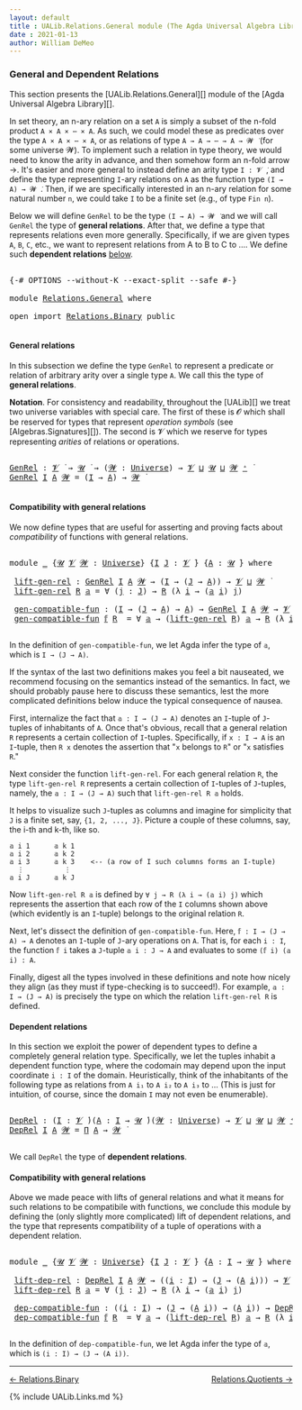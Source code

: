 ```yaml
---
layout: default
title : UALib.Relations.General module (The Agda Universal Algebra Library)
date : 2021-01-13
author: William DeMeo
---
```


### <a id="general-and-dependent-relations">General and Dependent Relations</a>

This section presents the [UALib.Relations.General][] module of the [Agda Universal Algebra Library][].

In set theory, an n-ary relation on a set `A` is simply a subset of the n-fold product `A × A × ⋯ × A`.  As such, we could model these as predicates over the type `A × A × ⋯ × A`, or as relations of type `A → A → ⋯ → A → 𝓦 ̇` (for some universe 𝓦).  To implement such a relation in type theory, we would need to know the arity in advance, and then somehow form an n-fold arrow →.  It's easier and more general to instead define an arity type `I : 𝓥 ̇`, and define the type representing `I`-ary relations on `A` as the function type `(I → A) → 𝓦 ̇`.  Then, if we are specifically interested in an n-ary relation for some natural number `n`, we could take `I` to be a finite set (e.g., of type `Fin n`).

Below we will define `GenRel` to be the type `(I → A) → 𝓦 ̇` and we will call `GenRel` the type of **general relations**.  After that, we define a type that represents relations even more generally.  Specifically, if we are given types `A`, `B`, `C`, etc., we want to represent relations from A to B to C to ….  We define such **dependent relations** [below](Relations.General.html#dependent-relations).

<pre class="Agda">

<a id="1450" class="Symbol">{-#</a> <a id="1454" class="Keyword">OPTIONS</a> <a id="1462" class="Pragma">--without-K</a> <a id="1474" class="Pragma">--exact-split</a> <a id="1488" class="Pragma">--safe</a> <a id="1495" class="Symbol">#-}</a>

<a id="1500" class="Keyword">module</a> <a id="1507" href="Relations.General.html" class="Module">Relations.General</a> <a id="1525" class="Keyword">where</a>

<a id="1532" class="Keyword">open</a> <a id="1537" class="Keyword">import</a> <a id="1544" href="Relations.Binary.html" class="Module">Relations.Binary</a> <a id="1561" class="Keyword">public</a>

</pre>

#### <a id="general-relations">General relations</a>

In this subsection we define the type `GenRel` to represent a predicate or relation of arbitrary arity over a single type `A`. We call this the type of **general relations**.

**Notation**. For consistency and readability, throughout the [UALib][] we treat two universe variables with special care.  The first of these is 𝓞 which shall be reserved for types that represent *operation symbols* (see [Algebras.Signatures][]). The second is 𝓥 which we reserve for types representing *arities* of relations or operations.

<pre class="Agda">

<a id="GenRel"></a><a id="2168" href="Relations.General.html#2168" class="Function">GenRel</a> <a id="2175" class="Symbol">:</a> <a id="2177" href="Universes.html#262" class="Generalizable">𝓥</a> <a id="2179" href="Universes.html#403" class="Function Operator">̇</a> <a id="2181" class="Symbol">→</a> <a id="2183" href="Universes.html#260" class="Generalizable">𝓤</a> <a id="2185" href="Universes.html#403" class="Function Operator">̇</a> <a id="2187" class="Symbol">→</a> <a id="2189" class="Symbol">(</a><a id="2190" href="Relations.General.html#2190" class="Bound">𝓦</a> <a id="2192" class="Symbol">:</a> <a id="2194" href="Agda.Primitive.html#423" class="Postulate">Universe</a><a id="2202" class="Symbol">)</a> <a id="2204" class="Symbol">→</a> <a id="2206" href="Universes.html#262" class="Generalizable">𝓥</a> <a id="2208" href="Agda.Primitive.html#636" class="Primitive Operator">⊔</a> <a id="2210" href="Universes.html#260" class="Generalizable">𝓤</a> <a id="2212" href="Agda.Primitive.html#636" class="Primitive Operator">⊔</a> <a id="2214" href="Relations.General.html#2190" class="Bound">𝓦</a> <a id="2216" href="Agda.Primitive.html#606" class="Primitive Operator">⁺</a> <a id="2218" href="Universes.html#403" class="Function Operator">̇</a>
<a id="2220" href="Relations.General.html#2168" class="Function">GenRel</a> <a id="2227" href="Relations.General.html#2227" class="Bound">I</a> <a id="2229" href="Relations.General.html#2229" class="Bound">A</a> <a id="2231" href="Relations.General.html#2231" class="Bound">𝓦</a> <a id="2233" class="Symbol">=</a> <a id="2235" class="Symbol">(</a><a id="2236" href="Relations.General.html#2227" class="Bound">I</a> <a id="2238" class="Symbol">→</a> <a id="2240" href="Relations.General.html#2229" class="Bound">A</a><a id="2241" class="Symbol">)</a> <a id="2243" class="Symbol">→</a> <a id="2245" href="Relations.General.html#2231" class="Bound">𝓦</a> <a id="2247" href="Universes.html#403" class="Function Operator">̇</a>

</pre>


#### <a id="compatibility-with-general-relations">Compatibility with general relations</a>

We now define types that are useful for asserting and proving facts about *compatibility* of functions with general relations.

<pre class="Agda">

<a id="2497" class="Keyword">module</a> <a id="2504" href="Relations.General.html#2504" class="Module">_</a> <a id="2506" class="Symbol">{</a><a id="2507" href="Relations.General.html#2507" class="Bound">𝓤</a> <a id="2509" href="Relations.General.html#2509" class="Bound">𝓥</a> <a id="2511" href="Relations.General.html#2511" class="Bound">𝓦</a> <a id="2513" class="Symbol">:</a> <a id="2515" href="Agda.Primitive.html#423" class="Postulate">Universe</a><a id="2523" class="Symbol">}</a> <a id="2525" class="Symbol">{</a><a id="2526" href="Relations.General.html#2526" class="Bound">I</a> <a id="2528" href="Relations.General.html#2528" class="Bound">J</a> <a id="2530" class="Symbol">:</a> <a id="2532" href="Relations.General.html#2509" class="Bound">𝓥</a> <a id="2534" href="Universes.html#403" class="Function Operator">̇</a><a id="2535" class="Symbol">}</a> <a id="2537" class="Symbol">{</a><a id="2538" href="Relations.General.html#2538" class="Bound">A</a> <a id="2540" class="Symbol">:</a> <a id="2542" href="Relations.General.html#2507" class="Bound">𝓤</a> <a id="2544" href="Universes.html#403" class="Function Operator">̇</a><a id="2545" class="Symbol">}</a> <a id="2547" class="Keyword">where</a>

 <a id="2555" href="Relations.General.html#2555" class="Function">lift-gen-rel</a> <a id="2568" class="Symbol">:</a> <a id="2570" href="Relations.General.html#2168" class="Function">GenRel</a> <a id="2577" href="Relations.General.html#2526" class="Bound">I</a> <a id="2579" href="Relations.General.html#2538" class="Bound">A</a> <a id="2581" href="Relations.General.html#2511" class="Bound">𝓦</a> <a id="2583" class="Symbol">→</a> <a id="2585" class="Symbol">(</a><a id="2586" href="Relations.General.html#2526" class="Bound">I</a> <a id="2588" class="Symbol">→</a> <a id="2590" class="Symbol">(</a><a id="2591" href="Relations.General.html#2528" class="Bound">J</a> <a id="2593" class="Symbol">→</a> <a id="2595" href="Relations.General.html#2538" class="Bound">A</a><a id="2596" class="Symbol">))</a> <a id="2599" class="Symbol">→</a> <a id="2601" href="Relations.General.html#2509" class="Bound">𝓥</a> <a id="2603" href="Agda.Primitive.html#636" class="Primitive Operator">⊔</a> <a id="2605" href="Relations.General.html#2511" class="Bound">𝓦</a> <a id="2607" href="Universes.html#403" class="Function Operator">̇</a>
 <a id="2610" href="Relations.General.html#2555" class="Function">lift-gen-rel</a> <a id="2623" href="Relations.General.html#2623" class="Bound">R</a> <a id="2625" href="Relations.General.html#2625" class="Bound">𝕒</a> <a id="2627" class="Symbol">=</a> <a id="2629" class="Symbol">∀</a> <a id="2631" class="Symbol">(</a><a id="2632" href="Relations.General.html#2632" class="Bound">j</a> <a id="2634" class="Symbol">:</a> <a id="2636" href="Relations.General.html#2528" class="Bound">J</a><a id="2637" class="Symbol">)</a> <a id="2639" class="Symbol">→</a> <a id="2641" href="Relations.General.html#2623" class="Bound">R</a> <a id="2643" class="Symbol">(λ</a> <a id="2646" href="Relations.General.html#2646" class="Bound">i</a> <a id="2648" class="Symbol">→</a> <a id="2650" class="Symbol">(</a><a id="2651" href="Relations.General.html#2625" class="Bound">𝕒</a> <a id="2653" href="Relations.General.html#2646" class="Bound">i</a><a id="2654" class="Symbol">)</a> <a id="2656" href="Relations.General.html#2632" class="Bound">j</a><a id="2657" class="Symbol">)</a>

 <a id="2661" href="Relations.General.html#2661" class="Function">gen-compatible-fun</a> <a id="2680" class="Symbol">:</a> <a id="2682" class="Symbol">(</a><a id="2683" href="Relations.General.html#2526" class="Bound">I</a> <a id="2685" class="Symbol">→</a> <a id="2687" class="Symbol">(</a><a id="2688" href="Relations.General.html#2528" class="Bound">J</a> <a id="2690" class="Symbol">→</a> <a id="2692" href="Relations.General.html#2538" class="Bound">A</a><a id="2693" class="Symbol">)</a> <a id="2695" class="Symbol">→</a> <a id="2697" href="Relations.General.html#2538" class="Bound">A</a><a id="2698" class="Symbol">)</a> <a id="2700" class="Symbol">→</a> <a id="2702" href="Relations.General.html#2168" class="Function">GenRel</a> <a id="2709" href="Relations.General.html#2526" class="Bound">I</a> <a id="2711" href="Relations.General.html#2538" class="Bound">A</a> <a id="2713" href="Relations.General.html#2511" class="Bound">𝓦</a> <a id="2715" class="Symbol">→</a> <a id="2717" href="Relations.General.html#2509" class="Bound">𝓥</a> <a id="2719" href="Agda.Primitive.html#636" class="Primitive Operator">⊔</a> <a id="2721" href="Relations.General.html#2507" class="Bound">𝓤</a> <a id="2723" href="Agda.Primitive.html#636" class="Primitive Operator">⊔</a> <a id="2725" href="Relations.General.html#2511" class="Bound">𝓦</a> <a id="2727" href="Universes.html#403" class="Function Operator">̇</a>
 <a id="2730" href="Relations.General.html#2661" class="Function">gen-compatible-fun</a> <a id="2749" href="Relations.General.html#2749" class="Bound">𝕗</a> <a id="2751" href="Relations.General.html#2751" class="Bound">R</a>  <a id="2754" class="Symbol">=</a> <a id="2756" class="Symbol">∀</a> <a id="2758" href="Relations.General.html#2758" class="Bound">𝕒</a> <a id="2760" class="Symbol">→</a> <a id="2762" class="Symbol">(</a><a id="2763" href="Relations.General.html#2555" class="Function">lift-gen-rel</a> <a id="2776" href="Relations.General.html#2751" class="Bound">R</a><a id="2777" class="Symbol">)</a> <a id="2779" href="Relations.General.html#2758" class="Bound">𝕒</a> <a id="2781" class="Symbol">→</a> <a id="2783" href="Relations.General.html#2751" class="Bound">R</a> <a id="2785" class="Symbol">(λ</a> <a id="2788" href="Relations.General.html#2788" class="Bound">i</a> <a id="2790" class="Symbol">→</a> <a id="2792" class="Symbol">(</a><a id="2793" href="Relations.General.html#2749" class="Bound">𝕗</a> <a id="2795" href="Relations.General.html#2788" class="Bound">i</a><a id="2796" class="Symbol">)</a> <a id="2798" class="Symbol">(</a><a id="2799" href="Relations.General.html#2758" class="Bound">𝕒</a> <a id="2801" href="Relations.General.html#2788" class="Bound">i</a><a id="2802" class="Symbol">))</a>

</pre>

In the definition of `gen-compatible-fun`, we let Agda infer the type of `𝕒`, which is `I → (J → A)`.

If the syntax of the last two definitions makes you feel a bit nauseated, we recommend focusing on the semantics instead of the semantics.  In fact, we should probably pause here to discuss these semantics, lest the more complicated definitions below induce the typical consequence of nausea.

First, internalize the fact that `𝕒 : I → (J → A)` denotes an `I`-tuple of `J`-tuples of inhabitants of `A`. Once that's obvious, recall that a general relation `R` represents a certain collection of `I`-tuples. Specifically, if `x : I → A` is an `I`-tuple, then `R x` denotes the assertion that "`x` belongs to `R`" or "`x` satisfies `R`."

Next consider the function `lift-gen-rel`.  For each general relation `R`, the type `lift-gen-rel R` represents a certain collection of `I`-tuples of `J`-tuples, namely, the `𝕒 : I → (J → A)` such that `lift-gen-rel R 𝕒` holds.

It helps to visualize such `J`-tuples as columns and imagine for simplicity that `J` is a finite set, say, `{1, 2, ..., J}`.  Picture a couple of these columns, say, the i-th and k-th, like so.

```
𝕒 i 1      𝕒 k 1
𝕒 i 2      𝕒 k 2
𝕒 i 3      𝕒 k 3    <-- (a row of I such columns forms an I-tuple)
  ⋮          ⋮
𝕒 i J      𝕒 k J
```

Now `lift-gen-rel R 𝕒` is defined by `∀ j → R (λ i → (𝕒 i) j)` which represents the assertion that each row of the `I` columns shown above (which evidently is an `I`-tuple) belongs to the original relation `R`.

Next, let's dissect the definition of `gen-compatible-fun`.  Here, `𝕗 : I → (J → A) → A` denotes an `I`-tuple of `J`-ary operations on `A`.  That is, for each `i : I`, the function `𝕗 i` takes a `J`-tuple `𝕒 i : J → A` and evaluates to some `(𝕗 i) (𝕒 i) : A`.

Finally, digest all the types involved in these definitions and note how nicely they align (as they must if type-checking is to succeed!).  For example, `𝕒 : I → (J → A)` is precisely the type on which the relation `lift-gen-rel R` is defined.


#### <a id="dependent-relations">Dependent relations</a>

In this section we exploit the power of dependent types to define a completely general relation type.  Specifically, we let the tuples inhabit a dependent function type, where the codomain may depend upon the input coordinate `i : I` of the domain. Heuristically, think of the inhabitants of the following type as relations from `A i₁` to `A i₂` to `A i₃` to …  (This is just for intuition, of course, since the domain `I` may not even be enumerable).

<pre class="Agda">

<a id="DepRel"></a><a id="5367" href="Relations.General.html#5367" class="Function">DepRel</a> <a id="5374" class="Symbol">:</a> <a id="5376" class="Symbol">(</a><a id="5377" href="Relations.General.html#5377" class="Bound">I</a> <a id="5379" class="Symbol">:</a> <a id="5381" href="Universes.html#262" class="Generalizable">𝓥</a> <a id="5383" href="Universes.html#403" class="Function Operator">̇</a><a id="5384" class="Symbol">)(</a><a id="5386" href="Relations.General.html#5386" class="Bound">A</a> <a id="5388" class="Symbol">:</a> <a id="5390" href="Relations.General.html#5377" class="Bound">I</a> <a id="5392" class="Symbol">→</a> <a id="5394" href="Universes.html#260" class="Generalizable">𝓤</a> <a id="5396" href="Universes.html#403" class="Function Operator">̇</a><a id="5397" class="Symbol">)(</a><a id="5399" href="Relations.General.html#5399" class="Bound">𝓦</a> <a id="5401" class="Symbol">:</a> <a id="5403" href="Agda.Primitive.html#423" class="Postulate">Universe</a><a id="5411" class="Symbol">)</a> <a id="5413" class="Symbol">→</a> <a id="5415" href="Universes.html#262" class="Generalizable">𝓥</a> <a id="5417" href="Agda.Primitive.html#636" class="Primitive Operator">⊔</a> <a id="5419" href="Universes.html#260" class="Generalizable">𝓤</a> <a id="5421" href="Agda.Primitive.html#636" class="Primitive Operator">⊔</a> <a id="5423" href="Relations.General.html#5399" class="Bound">𝓦</a> <a id="5425" href="Agda.Primitive.html#606" class="Primitive Operator">⁺</a> <a id="5427" href="Universes.html#403" class="Function Operator">̇</a>
<a id="5429" href="Relations.General.html#5367" class="Function">DepRel</a> <a id="5436" href="Relations.General.html#5436" class="Bound">I</a> <a id="5438" href="Relations.General.html#5438" class="Bound">A</a> <a id="5440" href="Relations.General.html#5440" class="Bound">𝓦</a> <a id="5442" class="Symbol">=</a> <a id="5444" href="MGS-MLTT.html#3562" class="Function">Π</a> <a id="5446" href="Relations.General.html#5438" class="Bound">A</a> <a id="5448" class="Symbol">→</a> <a id="5450" href="Relations.General.html#5440" class="Bound">𝓦</a> <a id="5452" href="Universes.html#403" class="Function Operator">̇</a>

</pre>

We call `DepRel` the type of **dependent relations**.

#### <a id="compatibility-with-general-relations">Compatibility with general relations</a>

Above we made peace with lifts of general relations and what it means for such relations to be compatibile with functions, we conclude this module by defining the (only slightly more complicated) lift of dependent relations, and the type that represents compatibility of a tuple of operations with a dependent relation.

<pre class="Agda">

<a id="5949" class="Keyword">module</a> <a id="5956" href="Relations.General.html#5956" class="Module">_</a> <a id="5958" class="Symbol">{</a><a id="5959" href="Relations.General.html#5959" class="Bound">𝓤</a> <a id="5961" href="Relations.General.html#5961" class="Bound">𝓥</a> <a id="5963" href="Relations.General.html#5963" class="Bound">𝓦</a> <a id="5965" class="Symbol">:</a> <a id="5967" href="Agda.Primitive.html#423" class="Postulate">Universe</a><a id="5975" class="Symbol">}</a> <a id="5977" class="Symbol">{</a><a id="5978" href="Relations.General.html#5978" class="Bound">I</a> <a id="5980" href="Relations.General.html#5980" class="Bound">J</a> <a id="5982" class="Symbol">:</a> <a id="5984" href="Relations.General.html#5961" class="Bound">𝓥</a> <a id="5986" href="Universes.html#403" class="Function Operator">̇</a><a id="5987" class="Symbol">}</a> <a id="5989" class="Symbol">{</a><a id="5990" href="Relations.General.html#5990" class="Bound">A</a> <a id="5992" class="Symbol">:</a> <a id="5994" href="Relations.General.html#5978" class="Bound">I</a> <a id="5996" class="Symbol">→</a> <a id="5998" href="Relations.General.html#5959" class="Bound">𝓤</a> <a id="6000" href="Universes.html#403" class="Function Operator">̇</a><a id="6001" class="Symbol">}</a> <a id="6003" class="Keyword">where</a>

 <a id="6011" href="Relations.General.html#6011" class="Function">lift-dep-rel</a> <a id="6024" class="Symbol">:</a> <a id="6026" href="Relations.General.html#5367" class="Function">DepRel</a> <a id="6033" href="Relations.General.html#5978" class="Bound">I</a> <a id="6035" href="Relations.General.html#5990" class="Bound">A</a> <a id="6037" href="Relations.General.html#5963" class="Bound">𝓦</a> <a id="6039" class="Symbol">→</a> <a id="6041" class="Symbol">((</a><a id="6043" href="Relations.General.html#6043" class="Bound">i</a> <a id="6045" class="Symbol">:</a> <a id="6047" href="Relations.General.html#5978" class="Bound">I</a><a id="6048" class="Symbol">)</a> <a id="6050" class="Symbol">→</a> <a id="6052" class="Symbol">(</a><a id="6053" href="Relations.General.html#5980" class="Bound">J</a> <a id="6055" class="Symbol">→</a> <a id="6057" class="Symbol">(</a><a id="6058" href="Relations.General.html#5990" class="Bound">A</a> <a id="6060" href="Relations.General.html#6043" class="Bound">i</a><a id="6061" class="Symbol">)))</a> <a id="6065" class="Symbol">→</a> <a id="6067" href="Relations.General.html#5961" class="Bound">𝓥</a> <a id="6069" href="Agda.Primitive.html#636" class="Primitive Operator">⊔</a> <a id="6071" href="Relations.General.html#5963" class="Bound">𝓦</a> <a id="6073" href="Universes.html#403" class="Function Operator">̇</a>
 <a id="6076" href="Relations.General.html#6011" class="Function">lift-dep-rel</a> <a id="6089" href="Relations.General.html#6089" class="Bound">R</a> <a id="6091" href="Relations.General.html#6091" class="Bound">𝕒</a> <a id="6093" class="Symbol">=</a> <a id="6095" class="Symbol">∀</a> <a id="6097" class="Symbol">(</a><a id="6098" href="Relations.General.html#6098" class="Bound">j</a> <a id="6100" class="Symbol">:</a> <a id="6102" href="Relations.General.html#5980" class="Bound">J</a><a id="6103" class="Symbol">)</a> <a id="6105" class="Symbol">→</a> <a id="6107" href="Relations.General.html#6089" class="Bound">R</a> <a id="6109" class="Symbol">(λ</a> <a id="6112" href="Relations.General.html#6112" class="Bound">i</a> <a id="6114" class="Symbol">→</a> <a id="6116" class="Symbol">(</a><a id="6117" href="Relations.General.html#6091" class="Bound">𝕒</a> <a id="6119" href="Relations.General.html#6112" class="Bound">i</a><a id="6120" class="Symbol">)</a> <a id="6122" href="Relations.General.html#6098" class="Bound">j</a><a id="6123" class="Symbol">)</a>

 <a id="6127" href="Relations.General.html#6127" class="Function">dep-compatible-fun</a> <a id="6146" class="Symbol">:</a> <a id="6148" class="Symbol">((</a><a id="6150" href="Relations.General.html#6150" class="Bound">i</a> <a id="6152" class="Symbol">:</a> <a id="6154" href="Relations.General.html#5978" class="Bound">I</a><a id="6155" class="Symbol">)</a> <a id="6157" class="Symbol">→</a> <a id="6159" class="Symbol">(</a><a id="6160" href="Relations.General.html#5980" class="Bound">J</a> <a id="6162" class="Symbol">→</a> <a id="6164" class="Symbol">(</a><a id="6165" href="Relations.General.html#5990" class="Bound">A</a> <a id="6167" href="Relations.General.html#6150" class="Bound">i</a><a id="6168" class="Symbol">))</a> <a id="6171" class="Symbol">→</a> <a id="6173" class="Symbol">(</a><a id="6174" href="Relations.General.html#5990" class="Bound">A</a> <a id="6176" href="Relations.General.html#6150" class="Bound">i</a><a id="6177" class="Symbol">))</a> <a id="6180" class="Symbol">→</a> <a id="6182" href="Relations.General.html#5367" class="Function">DepRel</a> <a id="6189" href="Relations.General.html#5978" class="Bound">I</a> <a id="6191" href="Relations.General.html#5990" class="Bound">A</a> <a id="6193" href="Relations.General.html#5963" class="Bound">𝓦</a> <a id="6195" class="Symbol">→</a> <a id="6197" href="Relations.General.html#5961" class="Bound">𝓥</a> <a id="6199" href="Agda.Primitive.html#636" class="Primitive Operator">⊔</a> <a id="6201" href="Relations.General.html#5959" class="Bound">𝓤</a> <a id="6203" href="Agda.Primitive.html#636" class="Primitive Operator">⊔</a> <a id="6205" href="Relations.General.html#5963" class="Bound">𝓦</a> <a id="6207" href="Universes.html#403" class="Function Operator">̇</a>
 <a id="6210" href="Relations.General.html#6127" class="Function">dep-compatible-fun</a> <a id="6229" href="Relations.General.html#6229" class="Bound">𝕗</a> <a id="6231" href="Relations.General.html#6231" class="Bound">R</a>  <a id="6234" class="Symbol">=</a> <a id="6236" class="Symbol">∀</a> <a id="6238" href="Relations.General.html#6238" class="Bound">𝕒</a> <a id="6240" class="Symbol">→</a> <a id="6242" class="Symbol">(</a><a id="6243" href="Relations.General.html#6011" class="Function">lift-dep-rel</a> <a id="6256" href="Relations.General.html#6231" class="Bound">R</a><a id="6257" class="Symbol">)</a> <a id="6259" href="Relations.General.html#6238" class="Bound">𝕒</a> <a id="6261" class="Symbol">→</a> <a id="6263" href="Relations.General.html#6231" class="Bound">R</a> <a id="6265" class="Symbol">(λ</a> <a id="6268" href="Relations.General.html#6268" class="Bound">i</a> <a id="6270" class="Symbol">→</a> <a id="6272" class="Symbol">(</a><a id="6273" href="Relations.General.html#6229" class="Bound">𝕗</a> <a id="6275" href="Relations.General.html#6268" class="Bound">i</a><a id="6276" class="Symbol">)(</a><a id="6278" href="Relations.General.html#6238" class="Bound">𝕒</a> <a id="6280" href="Relations.General.html#6268" class="Bound">i</a><a id="6281" class="Symbol">))</a>

</pre>

In the definition of `dep-compatible-fun`, we let Agda infer the type of `𝕒`, which is `(i : I) → (J → (A i))`.


--------------------------------------

[← Relations.Binary](Relations.Binary.html)
<span style="float:right;">[Relations.Quotients →](Relations.Quotients.html)</span>

{% include UALib.Links.md %}
